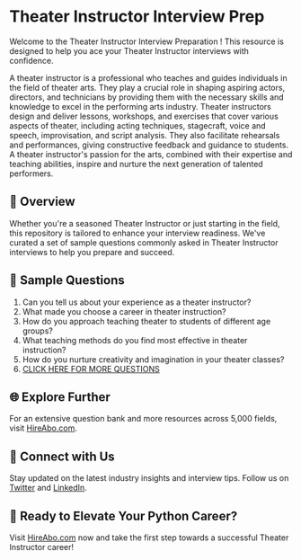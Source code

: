 # Theater Instructor Interview Prep

Welcome to the Theater Instructor Interview Preparation ! This resource is designed to help you ace your Theater Instructor interviews with confidence.

A theater instructor is a professional who teaches and guides individuals in the field of theater arts. They play a crucial role in shaping aspiring actors, directors, and technicians by providing them with the necessary skills and knowledge to excel in the performing arts industry. Theater instructors design and deliver lessons, workshops, and exercises that cover various aspects of theater, including acting techniques, stagecraft, voice and speech, improvisation, and script analysis. They also facilitate rehearsals and performances, giving constructive feedback and guidance to students. A theater instructor's passion for the arts, combined with their expertise and teaching abilities, inspire and nurture the next generation of talented performers.

## 🚀 Overview

Whether you're a seasoned Theater Instructor or just starting in the field, this repository is tailored to enhance your interview readiness. We've curated a set of sample questions commonly asked in Theater Instructor interviews to help you prepare and succeed.

## 📝 Sample Questions

1. Can you tell us about your experience as a theater instructor?
2. What made you choose a career in theater instruction?
3. How do you approach teaching theater to students of different age groups?
4. What teaching methods do you find most effective in theater instruction?
5. How do you nurture creativity and imagination in your theater classes?
6. [CLICK HERE FOR MORE QUESTIONS](https://hireabo.com/job/16_3_19/Theater%20Instructor)

## 🌐 Explore Further

For an extensive question bank and more resources across 5,000 fields, visit [HireAbo.com](https://www.hireabo.com).

## 📱 Connect with Us

Stay updated on the latest industry insights and interview tips. Follow us on [Twitter](https://twitter.com/hireabo) and [LinkedIn](https://www.linkedin.com/in/hire-abo-3609972a8/).

## 🚀 Ready to Elevate Your Python Career?

Visit [HireAbo.com](https://www.hireabo.com) now and take the first step towards a successful Theater Instructor career!